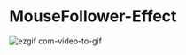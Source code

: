 # MouseFollower-Effect


![ezgif com-video-to-gif](https://github.com/simplyuix/MouseFollower-Effect/assets/103434988/032307de-486a-4cee-bf64-656750319165)

